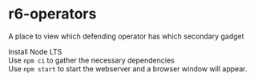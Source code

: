 # r6-operators
A place to view which defending operator has which secondary gadget

Install Node LTS  
Use `npm ci` to gather the necessary dependencies  
Use `npm start` to start the webserver and a browser window will appear.

